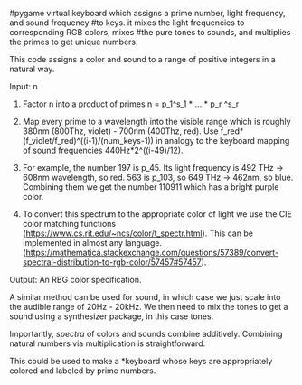 #pygame virtual keyboard which assigns a prime number, light frequency, and sound frequency
#to keys. it mixes the light frequencies to corresponding RGB colors, mixes
#the pure tones to sounds, and multiplies the primes to get unique numbers.

This code assigns a color and sound to a range of positive integers in a natural
way.

Input: n

1) Factor n into a product of primes n = p_1^s_1 * ... * p_r ^s_r

2) Map every prime to a wavelength into the visible range which is roughly 380nm (800Thz, violet) - 700nm (400Thz, red). Use f_red*(f_violet/f_red)^((i-1)/(num_keys-1)) in analogy to the keyboard mapping of sound frequencies 440Hz*2^((i-49)/12).

3) For example, the number 197 is p_45. Its light frequency is 492 THz ->  608nm wavelength, so red. 563 is p_103, so 649 THz -> 462nm, so blue. Combining them we get the number 110911 which has a bright purple color. 

4) To convert this spectrum to the appropriate color of light we use the CIE color matching functions (https://www.cs.rit.edu/~ncs/color/t_spectr.html). This can be implemented in almost any language. (https://mathematica.stackexchange.com/questions/57389/convert-spectral-distribution-to-rgb-color/57457#57457).

Output: An RBG color specification.

A similar method can be used for sound, in which case we just scale into the audible range of 20Hz - 20kHz. We then need to mix the tones to get a sound using a synthesizer package, in this case tones.

Importantly, *spectra* of colors and sounds combine additively. Combining natural numbers via multiplication is straightforward.

This could be used to make a *keyboard whose keys are appropriately colored and labeled by prime numbers.
